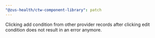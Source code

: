 ```yaml
---
"@zus-health/ctw-component-library": patch
---
```


Clicking add condition from other provider records after clicking edit condition does not result in an error anymore.

